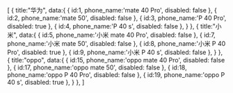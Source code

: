 [
{
title:"华为",
data:{
{
id:1,
phone_name:'mate 40 Pro',
disabled: false
},
{
id:2,
phone_name:'mate 50',
disabled: false
},
{
id:3,
phone_name:'P 40 Pro',
disabled: true
},
{
id:4,
phone_name:'P 40 s',
disabled: false
},
}
},
{
title:"小米",
data:{
{
id:5,
phone_name:'小米 mate 40 Pro',
disabled: false
},
{
id:7,
phone_name:'小米 mate 50',
disabled: false
},
{
id:8,
phone_name:'小米 P 40 Pro',
disabled: true
},
{
id:9,
phone_name:'小米 P 40 s',
disabled: false
},
}
},
{
title:"oppo",
data:{
{
id:15,
phone_name:'oppo mate 40 Pro',
disabled: false
},
{
id:17,
phone_name:'oppo mate 50',
disabled: false
},
{
id:18,
phone_name:'oppo P 40 Pro',
disabled: false
},
{
id:19,
phone_name:'oppo P 40 s',
disabled: true
},
}
},
]
